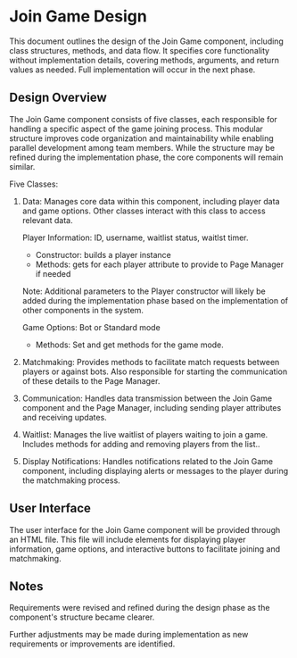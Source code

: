 # Join Game Design

This document outlines the design of the Join Game component, including class structures, methods, and data flow. It specifies core functionality without implementation details, covering methods, arguments, and return values as needed. Full implementation will occur in the next phase.

## Design Overview
The Join Game component consists of five classes, each responsible for handling a specific aspect of the game joining process. This modular structure improves code organization and maintainability while enabling parallel development among team members. While the structure may be refined during the implementation phase, the core components will remain similar.


Five Classes:
1) Data: Manages core data within this component, including player data and game options. Other classes interact with this class to access relevant data.
    
    Player Information: ID, username, waitlist status, waitlst timer.
    - Constructor: builds a player instance
    - Methods: gets for each player attribute to provide to Page Manager if needed

    Note: Additional parameters to the Player constructor will likely be added during the implementation phase based on the implementation of other components in the system.

    Game Options: Bot or Standard mode
    - Methods: Set and get methods for the game mode.
        

2) Matchmaking: Provides methods to facilitate match requests between players or against bots. Also responsible for starting the communication of these details to the Page Manager.


3) Communication: Handles data transmission between the Join Game component and the Page Manager, including sending player attributes and receiving updates.


4) Waitlist: Manages the live waitlist of players waiting to join a game. Includes methods for adding and removing players from the list..


5) Display Notifications: Handles notifications related to the Join Game component, including displaying alerts or messages to the player during the matchmaking process.


## User Interface
The user interface for the Join Game component will be provided through an HTML file. This file will include elements for displaying player information, game options, and interactive buttons to facilitate joining and matchmaking.

## Notes

Requirements were revised and refined during the design phase as the component's structure became clearer.

Further adjustments may be made during implementation as new requirements or improvements are identified.